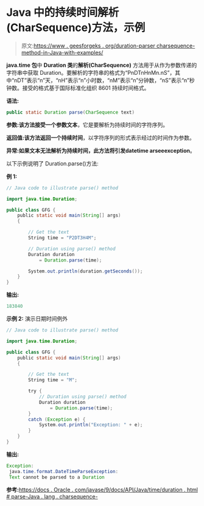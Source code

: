 # Java 中的持续时间解析(CharSequence)方法，示例

> 原文:[https://www . geesforgeks . org/duration-parser charsequence-method-in-Java-with-examples/](https://www.geeksforgeeks.org/duration-parsecharsequence-method-in-java-with-examples/)

**java.time 包**中 **Duration 类**的**解析(CharSequence)** 方法用于从作为参数传递的字符串中获取 Duration。要解析的字符串的格式为“PnDTnHnMn.nS”，其中“nDT”表示“n”天，“nH”表示“n”小时数，“nM”表示“n”分钟数，“nS”表示“n”秒钟数。接受的格式基于国际标准化组织 8601 持续时间格式。

**语法:**

```java
public static Duration parse(CharSequence text)

```

**参数:**该方法接受一个参数**文本**，它是要解析为持续时间的字符序列。

**返回值:**该方法返回一个**持续时间**，以字符序列的形式表示经过的时间作为参数。

**异常:**如果文本无法解析为持续时间，此方法将引发**datetime arseeexception**。

以下示例说明了 Duration.parse()方法:

**例 1:**

```java
// Java code to illustrate parse() method

import java.time.Duration;

public class GFG {
    public static void main(String[] args)
    {

        // Get the text
        String time = "P2DT3H4M";

        // Duration using parse() method
        Duration duration
            = Duration.parse(time);

        System.out.println(duration.getSeconds());
    }
}
```

**输出:**

```java
183840

```

**示例 2:** 演示日期时间例外

```java
// Java code to illustrate parse() method

import java.time.Duration;

public class GFG {
    public static void main(String[] args)
    {

        // Get the text
        String time = "M";

        try {
            // Duration using parse() method
            Duration duration
                = Duration.parse(time);
        }
        catch (Exception e) {
            System.out.println("Exception: " + e);
        }
    }
}
```

**输出:**

```java
Exception:
 java.time.format.DateTimeParseException:
 Text cannot be parsed to a Duration

```

**参考:**[https://docs . Oracle . com/javase/9/docs/API/Java/time/duration . html # parse-Java . lang . charsequence-](https://docs.oracle.com/javase/9/docs/api/java/time/Duration.html#parse-java.lang.CharSequence-)